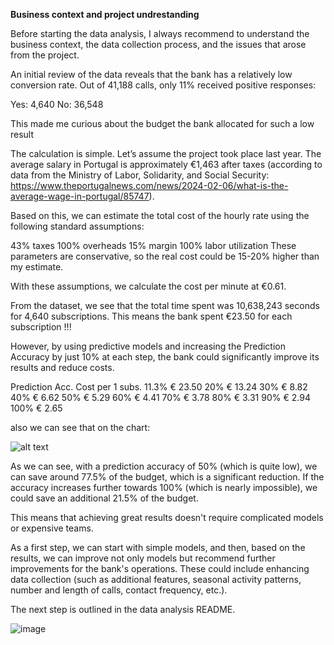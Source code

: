 **Business context and project undrestanding**

Before starting the data analysis, I always recommend to understand the business context, the data collection process, and the issues that arose from the project.

An initial review of the data reveals that the bank has a relatively low conversion rate. Out of 41,188 calls, only 11% received positive responses:

Yes: 4,640
No: 36,548

This made me curious about the budget the bank allocated for such a low result

The calculation is simple. Let’s assume the project took place last year. The average salary in Portugal is approximately €1,463 after taxes (according to data from the Ministry of Labor, Solidarity, and Social Security: https://www.theportugalnews.com/news/2024-02-06/what-is-the-average-wage-in-portugal/85747).

Based on this, we can estimate the total cost of the hourly rate using the following standard assumptions:

43% taxes
100% overheads
15% margin
100% labor utilization
These parameters are conservative, so the real cost could be 15-20% higher than my estimate.

With these assumptions, we calculate the cost per minute at €0.61.

From the dataset, we see that the total time spent was 10,638,243 seconds for 4,640 subscriptions. This means the bank spent €23.50 for each subscription !!!

However, by using predictive models and increasing the Prediction Accuracy by just 10% at each step, the bank could significantly improve its results and reduce costs. 

Prediction Acc.	Cost per 1 subs.
11.3%	        € 23.50
20%	            € 13.24
30%	            € 8.82
40%	            € 6.62
50%	            € 5.29
60%	            € 4.41
70%	            € 3.78
80%	            € 3.31
90%	            € 2.94
100%	        € 2.65

also we can see that on the chart:

![alt text](image-1.png)

As we can see, with a prediction accuracy of 50% (which is quite low), we can save around 77.5% of the budget, which is a significant reduction. If the accuracy increases further towards 100% (which is nearly impossible), we could save an additional 21.5% of the budget.

This means that achieving great results doesn't require complicated models or expensive teams.

As a first step, we can start with simple models, and then, based on the results, we can improve not only models but recommend further improvements for the bank's operations. These could include enhancing data collection (such as additional features, seasonal activity patterns, number and length of calls, contact frequency, etc.).

The next step is outlined in the data analysis README.

![image](https://github.com/user-attachments/assets/f5f6f4f2-9192-4ffd-b997-fde6148ece67)

